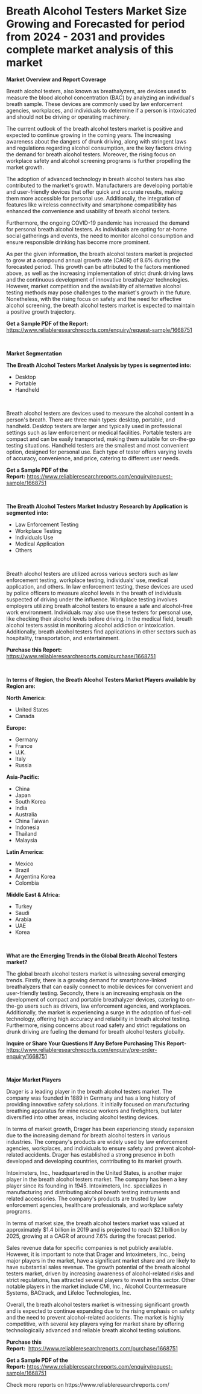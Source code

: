 <p><h1>Breath Alcohol Testers Market Size Growing and Forecasted for period from 2024 - 2031 and provides complete market analysis of this market</h1></p><p><strong>Market Overview and Report Coverage</strong></p>
<p><p>Breath alcohol testers, also known as breathalyzers, are devices used to measure the blood alcohol concentration (BAC) by analyzing an individual's breath sample. These devices are commonly used by law enforcement agencies, workplaces, and individuals to determine if a person is intoxicated and should not be driving or operating machinery.</p><p>The current outlook of the breath alcohol testers market is positive and expected to continue growing in the coming years. The increasing awareness about the dangers of drunk driving, along with stringent laws and regulations regarding alcohol consumption, are the key factors driving the demand for breath alcohol testers. Moreover, the rising focus on workplace safety and alcohol screening programs is further propelling the market growth.</p><p>The adoption of advanced technology in breath alcohol testers has also contributed to the market's growth. Manufacturers are developing portable and user-friendly devices that offer quick and accurate results, making them more accessible for personal use. Additionally, the integration of features like wireless connectivity and smartphone compatibility has enhanced the convenience and usability of breath alcohol testers.</p><p>Furthermore, the ongoing COVID-19 pandemic has increased the demand for personal breath alcohol testers. As individuals are opting for at-home social gatherings and events, the need to monitor alcohol consumption and ensure responsible drinking has become more prominent.</p><p>As per the given information, the breath alcohol testers market is projected to grow at a compound annual growth rate (CAGR) of 8.6% during the forecasted period. This growth can be attributed to the factors mentioned above, as well as the increasing implementation of strict drunk driving laws and the continuous development of innovative breathalyzer technologies. However, market competition and the availability of alternative alcohol testing methods may pose challenges to the market's growth in the future. Nonetheless, with the rising focus on safety and the need for effective alcohol screening, the breath alcohol testers market is expected to maintain a positive growth trajectory.</p></p>
<p><strong>Get a Sample PDF of the Report:</strong> <a href="https://www.reliableresearchreports.com/enquiry/request-sample/1668751">https://www.reliableresearchreports.com/enquiry/request-sample/1668751</a></p>
<p>&nbsp;</p>
<p><strong>Market Segmentation</strong></p>
<p><strong>The Breath Alcohol Testers Market Analysis by types is segmented into:</strong></p>
<p><ul><li>Desktop</li><li>Portable</li><li>Handheld</li></ul></p>
<p>&nbsp;</p>
<p><p>Breath alcohol testers are devices used to measure the alcohol content in a person's breath. There are three main types: desktop, portable, and handheld. Desktop testers are larger and typically used in professional settings such as law enforcement or medical facilities. Portable testers are compact and can be easily transported, making them suitable for on-the-go testing situations. Handheld testers are the smallest and most convenient option, designed for personal use. Each type of tester offers varying levels of accuracy, convenience, and price, catering to different user needs.</p></p>
<p><strong>Get a Sample PDF of the Report:</strong>&nbsp;<a href="https://www.reliableresearchreports.com/enquiry/request-sample/1668751">https://www.reliableresearchreports.com/enquiry/request-sample/1668751</a></p>
<p>&nbsp;</p>
<p><strong>The Breath Alcohol Testers Market Industry Research by Application is segmented into:</strong></p>
<p><ul><li>Law Enforcement Testing</li><li>Workplace Testing</li><li>Individuals Use</li><li>Medical Application</li><li>Others</li></ul></p>
<p>&nbsp;</p>
<p><p>Breath alcohol testers are utilized across various sectors such as law enforcement testing, workplace testing, individuals' use, medical application, and others. In law enforcement testing, these devices are used by police officers to measure alcohol levels in the breath of individuals suspected of driving under the influence. Workplace testing involves employers utilizing breath alcohol testers to ensure a safe and alcohol-free work environment. Individuals may also use these testers for personal use, like checking their alcohol levels before driving. In the medical field, breath alcohol testers assist in monitoring alcohol addiction or intoxication. Additionally, breath alcohol testers find applications in other sectors such as hospitality, transportation, and entertainment.</p></p>
<p><strong>Purchase this Report:</strong>&nbsp; <a href="https://www.reliableresearchreports.com/purchase/1668751">https://www.reliableresearchreports.com/purchase/1668751</a></p>
<p>&nbsp;</p>
<p><strong>In terms of Region, the Breath Alcohol Testers Market Players available by Region are:</strong></p>
<p>
    <p> <strong> North America: </strong>
        <ul>
            <li>United States</li>
            <li>Canada</li>
        </ul>
        </p> 
    <p> <strong> Europe: </strong>
        <ul>
            <li>Germany</li>
            <li>France</li>
            <li>U.K.</li>
            <li>Italy</li>
            <li>Russia</li>
        </ul>
        </p> 
    <p> <strong> Asia-Pacific: </strong>
        <ul>
            <li>China</li>
            <li>Japan</li>
            <li>South Korea</li>
            <li>India</li>
            <li>Australia</li>
            <li>China Taiwan</li>
            <li>Indonesia</li>
            <li>Thailand</li>
            <li>Malaysia</li>
        </ul>
        </p> 
    <p> <strong> Latin America: </strong>
        <ul>
            <li>Mexico</li>
            <li>Brazil</li>
            <li>Argentina Korea</li>
            <li>Colombia</li>
        </ul>
        </p> 
    <p> <strong> Middle East & Africa: </strong>
        <ul>
            <li>Turkey</li>
            <li>Saudi</li>
            <li>Arabia</li>
            <li>UAE</li>
            <li>Korea</li>
        </ul>
    </p>
    </p>
<p>&nbsp;</p>
<p><strong>What are the Emerging Trends in the Global Breath Alcohol Testers market?</strong></p>
<p><p>The global breath alcohol testers market is witnessing several emerging trends. Firstly, there is a growing demand for smartphone-linked breathalyzers that can easily connect to mobile devices for convenient and user-friendly testing. Secondly, there is an increasing emphasis on the development of compact and portable breathalyzer devices, catering to on-the-go users such as drivers, law enforcement agencies, and workplaces. Additionally, the market is experiencing a surge in the adoption of fuel-cell technology, offering high accuracy and reliability in breath alcohol testing. Furthermore, rising concerns about road safety and strict regulations on drunk driving are fueling the demand for breath alcohol testers globally.</p></p>
<p><strong>Inquire or Share Your Questions If Any Before Purchasing This Report</strong>- <a href="https://www.reliableresearchreports.com/enquiry/pre-order-enquiry/1668751">https://www.reliableresearchreports.com/enquiry/pre-order-enquiry/1668751</a></p>
<p>&nbsp;</p>
<p><strong>Major Market Players</strong></p>
<p><p>Drager is a leading player in the breath alcohol testers market. The company was founded in 1889 in Germany and has a long history of providing innovative safety solutions. It initially focused on manufacturing breathing apparatus for mine rescue workers and firefighters, but later diversified into other areas, including alcohol testing devices.</p><p>In terms of market growth, Drager has been experiencing steady expansion due to the increasing demand for breath alcohol testers in various industries. The company's products are widely used by law enforcement agencies, workplaces, and individuals to ensure safety and prevent alcohol-related accidents. Drager has established a strong presence in both developed and developing countries, contributing to its market growth.</p><p>Intoximeters, Inc., headquartered in the United States, is another major player in the breath alcohol testers market. The company has been a key player since its founding in 1945. Intoximeters, Inc. specializes in manufacturing and distributing alcohol breath testing instruments and related accessories. The company's products are trusted by law enforcement agencies, healthcare professionals, and workplace safety programs.</p><p>In terms of market size, the breath alcohol testers market was valued at approximately $1.4 billion in 2019 and is projected to reach $2.1 billion by 2025, growing at a CAGR of around 7.6% during the forecast period.</p><p>Sales revenue data for specific companies is not publicly available. However, it is important to note that Drager and Intoximeters, Inc., being major players in the market, have a significant market share and are likely to have substantial sales revenue. The growth potential of the breath alcohol testers market, driven by increasing awareness of alcohol-related risks and strict regulations, has attracted several players to invest in this sector. Other notable players in the market include CMI, Inc., Alcohol Countermeasure Systems, BACtrack, and Lifeloc Technologies, Inc.</p><p>Overall, the breath alcohol testers market is witnessing significant growth and is expected to continue expanding due to the rising emphasis on safety and the need to prevent alcohol-related accidents. The market is highly competitive, with several key players vying for market share by offering technologically advanced and reliable breath alcohol testing solutions.</p></p>
<p><strong>Purchase this Report:</strong>&nbsp;&nbsp;<a href="https://www.reliableresearchreports.com/purchase/1668751">https://www.reliableresearchreports.com/purchase/1668751</a></p>
<p></p>
<p><strong>Get a Sample PDF of the Report:</strong>&nbsp;<a href="https://www.reliableresearchreports.com/enquiry/request-sample/1668751">https://www.reliableresearchreports.com/enquiry/request-sample/1668751</a></p>
<p>Check more reports on https://www.reliableresearchreports.com/</p>